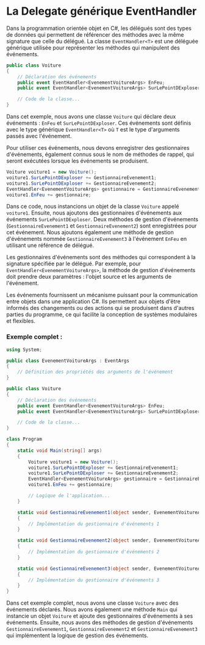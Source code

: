 # La Delegate générique EventHandler<T>

Dans la programmation orientée objet en C#, les délégués sont des types de données qui permettent de référencer des méthodes avec la même signature que celle du délégué. La classe `EventHandler<T>` est une déléguée générique utilisée pour représenter les méthodes qui manipulent des événements.

```csharp
public class Voiture
{
    // Déclaration des événements
    public event EventHandler<EvenementVoitureArgs> EnFeu;
    public event EventHandler<EvenementVoitureArgs> SurLePointDExploser;

    // Code de la classe...
}
```

Dans cet exemple, nous avons une classe `Voiture` qui déclare deux événements : `EnFeu` et `SurLePointDExploser`. Ces événements sont définis avec le type générique `EventHandler<T>` où `T` est le type d'arguments passés avec l'événement.

Pour utiliser ces événements, nous devons enregistrer des gestionnaires d'événements, également connus sous le nom de méthodes de rappel, qui seront exécutées lorsque les événements se produisent.

```csharp
Voiture voiture1 = new Voiture();
voiture1.SurLePointDExploser += GestionnaireEvenement1;
voiture1.SurLePointDExploser += GestionnaireEvenement2;
EventHandler<EvenementVoitureArgs> gestionnaire = GestionnaireEvenement3;
voiture1.EnFeu += gestionnaire;
```

Dans ce code, nous instancions un objet de la classe `Voiture` appelé `voiture1`. Ensuite, nous ajoutons des gestionnaires d'événements aux événements `SurLePointDExploser`. Deux méthodes de gestion d'événements (`GestionnaireEvenement1` et `GestionnaireEvenement2`) sont enregistrées pour cet événement. Nous ajoutons également une méthode de gestion d'événements nommée `GestionnaireEvenement3` à l'événement `EnFeu` en utilisant une référence de délégué.

Les gestionnaires d'événements sont des méthodes qui correspondent à la signature spécifiée par le délégué. Par exemple, pour `EventHandler<EvenementVoitureArgs>`, la méthode de gestion d'événements doit prendre deux paramètres : l'objet source et les arguments de l'événement.

Les événements fournissent un mécanisme puissant pour la communication entre objets dans une application C#. Ils permettent aux objets d'être informés des changements ou des actions qui se produisent dans d'autres parties du programme, ce qui facilite la conception de systèmes modulaires et flexibles.

### Exemple complet :

```csharp
using System;

public class EvenementVoitureArgs : EventArgs
{
    // Définition des propriétés des arguments de l'événement
}

public class Voiture
{
    // Déclaration des événements
    public event EventHandler<EvenementVoitureArgs> EnFeu;
    public event EventHandler<EvenementVoitureArgs> SurLePointDExploser;

    // Code de la classe...
}

class Program
{
    static void Main(string[] args)
    {
        Voiture voiture1 = new Voiture();
        voiture1.SurLePointDExploser += GestionnaireEvenement1;
        voiture1.SurLePointDExploser += GestionnaireEvenement2;
        EventHandler<EvenementVoitureArgs> gestionnaire = GestionnaireEvenement3;
        voiture1.EnFeu += gestionnaire;

        // Logique de l'application...
    }

    static void GestionnaireEvenement1(object sender, EvenementVoitureArgs e)
    {
        // Implémentation du gestionnaire d'événements 1
    }

    static void GestionnaireEvenement2(object sender, EvenementVoitureArgs e)
    {
        // Implémentation du gestionnaire d'événements 2
    }

    static void GestionnaireEvenement3(object sender, EvenementVoitureArgs e)
    {
        // Implémentation du gestionnaire d'événements 3
    }
}
```

Dans cet exemple complet, nous avons une classe `Voiture` avec des événements déclarés. Nous avons également une méthode `Main` qui instancie un objet `Voiture` et ajoute des gestionnaires d'événements à ses événements. Ensuite, nous avons des méthodes de gestion d'événements `GestionnaireEvenement1`, `GestionnaireEvenement2` et `GestionnaireEvenement3` qui implémentent la logique de gestion des événements.